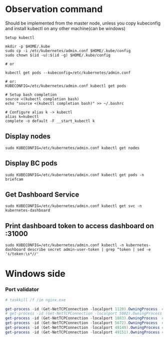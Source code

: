 
# Observation command
Should be implemented from the master node, unless you copy kubeconfig and install kubectl on any other machine(can be windows)

`Setup kubectl`
```
mkdir -p $HOME/.kube
sudo cp -i /etc/kubernetes/admin.conf $HOME/.kube/config
sudo chown $(id -u):$(id -g) $HOME/.kube/config

# or

kubectl get pods --kubeconfig=/etc/kubernetes/admin.conf

# or:
KUBECONFIG=/etc/kubernetes/admin.conf kubectl get pods

# Setup bash completion
source <(kubectl completion bash) 
echo "source <(kubectl completion bash)" >> ~/.bashrc 

# Configure alias k -> kubectl
alias k=kubectl
complete -o default -F __start_kubectl k
```
## Display nodes 
```
sudo KUBECONFIG=/etc/kubernetes/admin.conf kubectl get nodes 
```
## Display BC pods
```
sudo KUBECONFIG=/etc/kubernetes/admin.conf kubectl get pods -n briefcam 
```
## Get Dashboard Service
```
sudo KUBECONFIG=/etc/kubernetes/admin.conf kubectl get svc -n 
kubernetes-dashboard
```

## Print dashboard token to access dashboard on :31000
```
sudo KUBECONFIG=/etc/kubernetes/admin.conf kubectl -n kubernetes-dashboard describe secret admin-user-token | grep ^token | sed -e 's/token:\s*//'
```



# Windows side
### Port validator
```powershell
# taskkill /f /im nginx.exe

get-process -id (Get-NetTCPConnection -localport 1120).OwningProcess  # VMS agent internal
# get-process -id (Get-NetTCPConnection -localport 5002).OwningProcess  # OX6 ProcessingGW internal
get-process -id (Get-NetTCPConnection -localport 1883).OwningProcess  # mosquito 
get-process -id (Get-NetTCPConnection -localport 5672).OwningProcess  # rabbit
get-process -id (Get-NetTCPConnection -localport 49149).OwningProcess # New OX6 ProcessingGW
get-process -id (Get-NetTCPConnection -localport 49151).OwningProcess # VMS Agent 
```